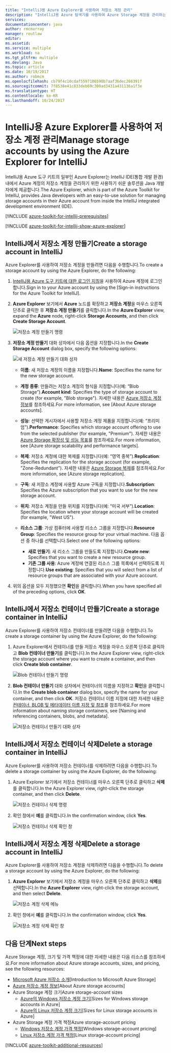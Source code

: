 ```yaml
---
title: "IntelliJ용 Azure Explorer를 사용하여 저장소 계정 관리"
description: "IntelliJ용 Azure 탐색기를 사용하여 Azure Storage 계정을 관리하는 방법을 알아봅니다."
services: 
documentationcenter: java
author: rmcmurray
manager: routlaw
editor: 
ms.assetid: 
ms.service: multiple
ms.workload: na
ms.tgt_pltfrm: multiple
ms.devlang: Java
ms.topic: article
ms.date: 10/19/2017
ms.author: robmcm
ms.openlocfilehash: cb79f4c10cdaf5597106590b7aaf36dec266391f
ms.sourcegitcommit: 7f8538e41c833deb69c300ad3431a431136a1f3e
ms.translationtype: HT
ms.contentlocale: ko-KR
ms.lasthandoff: 10/24/2017
---
```

# <a name="manage-storage-accounts-by-using-the-azure-explorer-for-intellij"></a><span data-ttu-id="98e5d-103">IntelliJ용 Azure Explorer를 사용하여 저장소 계정 관리</span><span class="sxs-lookup"><span data-stu-id="98e5d-103">Manage storage accounts by using the Azure Explorer for IntelliJ</span></span>

<span data-ttu-id="98e5d-104">IntelliJ용 Azure 도구 키트의 일부인 Azure Explorer는 IntelliJ IDE(통합 개발 환경) 내에서 Azure 계정의 저장소 계정을 관리하기 위한 사용하기 쉬운 솔루션을 Java 개발자에게 제공합니다.</span><span class="sxs-lookup"><span data-stu-id="98e5d-104">The Azure Explorer, which is part of the Azure Toolkit for IntelliJ, provides Java developers with an easy-to-use solution for managing storage accounts in their Azure account from inside the IntelliJ integrated development environment (IDE).</span></span>

[!INCLUDE [azure-toolkit-for-intellij-prerequisites](../includes/azure-toolkit-for-intellij-prerequisites.md)]

[!INCLUDE [azure-toolkit-for-intellij-show-azure-explorer](../includes/azure-toolkit-for-intellij-show-azure-explorer.md)]

## <a name="create-a-storage-account-in-intellij"></a><span data-ttu-id="98e5d-105">IntelliJ에서 저장소 계정 만들기</span><span class="sxs-lookup"><span data-stu-id="98e5d-105">Create a storage account in IntelliJ</span></span>

<span data-ttu-id="98e5d-106">Azure Explorer를 사용하여 저장소 계정을 만들려면 다음을 수행합니다.</span><span class="sxs-lookup"><span data-stu-id="98e5d-106">To create a storage account by using the Azure Explorer, do the following:</span></span>

1. <span data-ttu-id="98e5d-107">[IntelliJ용 Azure 도구 키트에 대한 로그인 지침]을 사용하여 Azure 계정에 로그인합니다.</span><span class="sxs-lookup"><span data-stu-id="98e5d-107">Sign in to your Azure account by using the [Sign-in instructions for the Azure Toolkit for IntelliJ].</span></span> 

2. <span data-ttu-id="98e5d-108">**Azure Explorer** 보기에서 **Azure** 노드를 확장하고 **저장소 계정**을 마우스 오른쪽 단추로 클릭한 후 **저장소 계정 만들기**를 클릭합니다.</span><span class="sxs-lookup"><span data-stu-id="98e5d-108">In the **Azure Explorer** view, expand the **Azure** node, right-click **Storage Accounts**, and then click **Create Storage Account**.</span></span>

   ![저장소 계정 만들기 명령][CS01]

3. <span data-ttu-id="98e5d-110">**저장소 계정 만들기** 대화 상자에서 다음 옵션을 지정합니다.</span><span class="sxs-lookup"><span data-stu-id="98e5d-110">In the **Create Storage Account** dialog box, specify the following options:</span></span>

   ![새 저장소 계정 만들기 대화 상자][CS02]

   * <span data-ttu-id="98e5d-112">**이름**: 새 저장소 계정의 이름을 지정합니다.</span><span class="sxs-lookup"><span data-stu-id="98e5d-112">**Name**: Specifies the name for the new storage account.</span></span>

   * <span data-ttu-id="98e5d-113">**계정 종류**: 만들려는 저장소 계정의 형식을 지정합니다(예: “Blob Storage”).</span><span class="sxs-lookup"><span data-stu-id="98e5d-113">**Account kind**: Specifies the type of storage account to create (for example, "Blob storage").</span></span> <span data-ttu-id="98e5d-114">자세한 내용은 [Azure 저장소 계정 정보]를 참조하세요.</span><span class="sxs-lookup"><span data-stu-id="98e5d-114">For more information, see [About Azure storage accounts].</span></span> 

   * <span data-ttu-id="98e5d-115">**성능**: 선택한 게시자에서 사용할 저장소 계정 제품을 지정합니다(예: “프리미엄”).</span><span class="sxs-lookup"><span data-stu-id="98e5d-115">**Performance**: Specifies which storage account offering to use from the selected publisher (for example, "Premium").</span></span> <span data-ttu-id="98e5d-116">자세한 내용은 [Azure Storage 확장성 및 성능 목표]를 참조하세요.</span><span class="sxs-lookup"><span data-stu-id="98e5d-116">For more information, see [Azure storage scalability and performance targets].</span></span> 

   * <span data-ttu-id="98e5d-117">**복제**: 저장소 계정에 대한 복제를 지정합니다(예: “영역 중복”).</span><span class="sxs-lookup"><span data-stu-id="98e5d-117">**Replication**: Specifies the replication for the storage account (for example, "Zone-Redundant").</span></span> <span data-ttu-id="98e5d-118">자세한 내용은 [Azure Storage 복제]를 참조하세요.</span><span class="sxs-lookup"><span data-stu-id="98e5d-118">For more information, see [Azure storage replication].</span></span> 

   * <span data-ttu-id="98e5d-119">**구독**: 새 저장소 계정에 사용할 Azure 구독을 지정합니다.</span><span class="sxs-lookup"><span data-stu-id="98e5d-119">**Subscription**: Specifies the Azure subscription that you want to use for the new storage account.</span></span>

   * <span data-ttu-id="98e5d-120">**위치**: 저장소 계정을 만들 위치를 지정합니다(예: “미국 서부”).</span><span class="sxs-lookup"><span data-stu-id="98e5d-120">**Location**: Specifies the location where your storage account will be created (for example, "West US").</span></span>

   * <span data-ttu-id="98e5d-121">**리소스 그룹**: 가상 컴퓨터에 사용할 리소스 그룹을 지정합니다.</span><span class="sxs-lookup"><span data-stu-id="98e5d-121">**Resource Group**: Specifies the resource group for your virtual machine.</span></span> <span data-ttu-id="98e5d-122">다음 옵션 중 하나를 선택합니다.</span><span class="sxs-lookup"><span data-stu-id="98e5d-122">Select one of the following options:</span></span>
      * <span data-ttu-id="98e5d-123">**새로 만들기**: 새 리소스 그룹을 만들도록 지정합니다.</span><span class="sxs-lookup"><span data-stu-id="98e5d-123">**Create new**: Specifies that you want to create a new resource group.</span></span>
      * <span data-ttu-id="98e5d-124">**기존 그룹 사용**: Azure 계정에 연결된 리소스 그룹 목록에서 선택하도록 지정합니다.</span><span class="sxs-lookup"><span data-stu-id="98e5d-124">**Use existing**: Specifies that you will select from a list of resource groups that are associated with your Azure account.</span></span>

4. <span data-ttu-id="98e5d-125">위의 옵션을 모두 지정했으면 **확인**을 클릭합니다.</span><span class="sxs-lookup"><span data-stu-id="98e5d-125">When you have specified all of the preceding options, click **OK**.</span></span>

## <a name="create-a-storage-container-in-intellij"></a><span data-ttu-id="98e5d-126">IntelliJ에서 저장소 컨테이너 만들기</span><span class="sxs-lookup"><span data-stu-id="98e5d-126">Create a storage container in IntelliJ</span></span>

<span data-ttu-id="98e5d-127">Azure Explorer를 사용하여 저장소 컨테이너를 만들려면 다음을 수행합니다.</span><span class="sxs-lookup"><span data-stu-id="98e5d-127">To create a storage container by using the Azure Explorer, do the following:</span></span>

1. <span data-ttu-id="98e5d-128">Azure Explorer에서 컨테이너를 만들 저장소 계정을 마우스 오른쪽 단추로 클릭하고 **Blob 컨테이너 만들기**를 클릭합니다.</span><span class="sxs-lookup"><span data-stu-id="98e5d-128">In the Azure Explorer view, right-click the storage account where you want to create a container, and then click **Create blob container**.</span></span>

   ![Blob 컨테이너 만들기 명령][CC01]

2. <span data-ttu-id="98e5d-130">**Blob 컨테이너 만들기** 대화 상자에서 컨테이너의 이름을 지정하고 **확인**을 클릭합니다.</span><span class="sxs-lookup"><span data-stu-id="98e5d-130">In the **Create blob container** dialog box, specify the name for your container, and then click **OK**.</span></span> <span data-ttu-id="98e5d-131">저장소 컨테이너 이름 지정에 대한 자세한 내용은 [컨테이너, BLOB 및 메타데이터 이름 지정 및 참조]를 참조하세요.</span><span class="sxs-lookup"><span data-stu-id="98e5d-131">For more information about naming storage containers, see [Naming and referencing containers, blobs, and metadata].</span></span>

   ![저장소 컨테이너 만들기 대화 상자][CC02]

## <a name="delete-a-storage-container-in-intellij"></a><span data-ttu-id="98e5d-133">IntelliJ에서 저장소 컨테이너 삭제</span><span class="sxs-lookup"><span data-stu-id="98e5d-133">Delete a storage container in IntelliJ</span></span>

<span data-ttu-id="98e5d-134">Azure Explorer를 사용하여 저장소 컨테이너를 삭제하려면 다음을 수행합니다.</span><span class="sxs-lookup"><span data-stu-id="98e5d-134">To delete a storage container by using the Azure Explorer, do the following:</span></span>

1. <span data-ttu-id="98e5d-135">Azure Explorer 보기에서 저장소 컨테이너를 마우스 오른쪽 단추로 클릭하고 **삭제**를 클릭합니다.</span><span class="sxs-lookup"><span data-stu-id="98e5d-135">In the Azure Explorer view, right-click the storage container, and then click **Delete**.</span></span>

   ![저장소 컨테이너 삭제 명령][DC01]

2. <span data-ttu-id="98e5d-137">확인 창에서 **예**를 클릭합니다.</span><span class="sxs-lookup"><span data-stu-id="98e5d-137">In the confirmation window, click **Yes**.</span></span>

   ![저장소 컨테이너 삭제 확인 창][DC02]

## <a name="delete-a-storage-account-in-intellij"></a><span data-ttu-id="98e5d-139">IntelliJ에서 저장소 계정 삭제</span><span class="sxs-lookup"><span data-stu-id="98e5d-139">Delete a storage account in IntelliJ</span></span>

<span data-ttu-id="98e5d-140">Azure Explorer를 사용하여 저장소 계정을 삭제하려면 다음을 수행합니다.</span><span class="sxs-lookup"><span data-stu-id="98e5d-140">To delete a storage account by using the Azure Explorer, do the following:</span></span>

1. <span data-ttu-id="98e5d-141">**Azure Explorer** 보기에서 저장소 계정을 마우스 오른쪽 단추로 클릭하고 **삭제**를 선택합니다.</span><span class="sxs-lookup"><span data-stu-id="98e5d-141">In the **Azure Explorer** view, right-click the storage account, and then select **Delete**.</span></span>

   ![저장소 계정 삭제 메뉴][DS01]

2. <span data-ttu-id="98e5d-143">확인 창에서 **예**를 클릭합니다.</span><span class="sxs-lookup"><span data-stu-id="98e5d-143">In the confirmation window, click **Yes**.</span></span>

   ![저장소 계정 삭제 확인 창][DS02]

## <a name="next-steps"></a><span data-ttu-id="98e5d-145">다음 단계</span><span class="sxs-lookup"><span data-stu-id="98e5d-145">Next steps</span></span>

<span data-ttu-id="98e5d-146">Azure Storage 계정, 크기 및 가격 책정에 대한 자세한 내용은 다음 리소스를 참조하세요.</span><span class="sxs-lookup"><span data-stu-id="98e5d-146">For more information about Azure storage accounts, sizes, and pricing, see the following resources:</span></span>

* <span data-ttu-id="98e5d-147">[Microsoft Azure 저장소 소개]</span><span class="sxs-lookup"><span data-stu-id="98e5d-147">[Introduction to Microsoft Azure Storage]</span></span>
* <span data-ttu-id="98e5d-148">[Azure 저장소 계정 정보]</span><span class="sxs-lookup"><span data-stu-id="98e5d-148">[About Azure storage accounts]</span></span>
* <span data-ttu-id="98e5d-149">Azure Storage 계정 크기</span><span class="sxs-lookup"><span data-stu-id="98e5d-149">Azure storage-account sizes</span></span>
  * <span data-ttu-id="98e5d-150">[Azure의 Windows 저장소 계정 크기]</span><span class="sxs-lookup"><span data-stu-id="98e5d-150">[Sizes for Windows storage accounts in Azure]</span></span>
  * <span data-ttu-id="98e5d-151">[Azure의 Linux 저장소 계정 크기]</span><span class="sxs-lookup"><span data-stu-id="98e5d-151">[Sizes for Linux storage accounts in Azure]</span></span>
* <span data-ttu-id="98e5d-152">Azure Storage 계정 가격 책정</span><span class="sxs-lookup"><span data-stu-id="98e5d-152">Azure storage-account pricing</span></span>
  * <span data-ttu-id="98e5d-153">[Windows 저장소 계정 가격 책정]</span><span class="sxs-lookup"><span data-stu-id="98e5d-153">[Windows storage-account pricing]</span></span>
  * <span data-ttu-id="98e5d-154">[Linux 저장소 계정 가격 책정]</span><span class="sxs-lookup"><span data-stu-id="98e5d-154">[Linux storage-account pricing]</span></span>

[!INCLUDE [azure-toolkit-additional-resources](../includes/azure-toolkit-additional-resources.md)]

<!-- URL List -->

[IntelliJ용 Azure 도구 키트에 대한 로그인 지침]: ./azure-toolkit-for-intellij-sign-in-instructions.md
[Microsoft Azure 저장소 소개]: /azure/storage/storage-introduction
[Azure 저장소 계정 정보]: /azure/storage/storage-create-storage-account
[Azure Storage 복제]: /azure/storage/storage-redundancy
[Azure Storage 확장성 및 성능 목표]: /azure/storage/storage-scalability-targets
[컨테이너, BLOB 및 메타데이터 이름 지정 및 참조]: http://go.microsoft.com/fwlink/?LinkId=255555

[Azure의 Windows 저장소 계정 크기]: /azure/virtual-machines/virtual-machines-windows-sizes
[Azure의 Linux 저장소 계정 크기]: /azure/virtual-machines/virtual-machines-linux-sizes
[Windows 저장소 계정 가격 책정]: /pricing/details/virtual-machines/windows/
[Linux 저장소 계정 가격 책정]: /pricing/details/virtual-machines/linux/

<!-- IMG List -->

[CS01]: media/azure-toolkit-for-intellij-managing-storage-accounts-using-azure-explorer/CS01.png
[CS02]: media/azure-toolkit-for-intellij-managing-storage-accounts-using-azure-explorer/CS02.png
[CC01]: media/azure-toolkit-for-intellij-managing-storage-accounts-using-azure-explorer/CC01.png
[CC02]: media/azure-toolkit-for-intellij-managing-storage-accounts-using-azure-explorer/CC02.png

[DS01]: media/azure-toolkit-for-intellij-managing-storage-accounts-using-azure-explorer/DS01.png
[DS02]: media/azure-toolkit-for-intellij-managing-storage-accounts-using-azure-explorer/DS02.png
[DC01]: media/azure-toolkit-for-intellij-managing-storage-accounts-using-azure-explorer/DC01.png
[DC02]: media/azure-toolkit-for-intellij-managing-storage-accounts-using-azure-explorer/DC02.png
